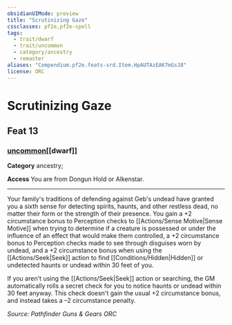 ```yaml
---
obsidianUIMode: preview
title: "Scrutinizing Gaze"
cssclasses: pf2e,pf2e-spell
tags:
  - trait/dwarf
  - trait/uncommon
  - category/ancestry
  - remaster
aliases: "Compendium.pf2e.feats-srd.Item.HpAUTAzEAK7mGsJ8"
license: ORC
---
```

# Scrutinizing Gaze
## Feat 13
### [uncommon](uncommon "Uncommon Rarity Trait")[[dwarf]]

**Category** ancestry; 




**Access** You are from Dongun Hold or Alkenstar.

* * *

Your family's traditions of defending against Geb's undead have granted you a sixth sense for detecting spirits, haunts, and other restless dead, no matter their form or the strength of their presence. You gain a +2 circumstance bonus to Perception checks to [[Actions/Sense Motive|Sense Motive]] when trying to determine if a creature is possessed or under the influence of an effect that would make them controlled, a +2 circumstance bonus to Perception checks made to see through disguises worn by undead, and a +2 circumstance bonus when using the [[Actions/Seek|Seek]] action to find [[Conditions/Hidden|Hidden]] or undetected haunts or undead within 30 feet of you.

If you aren't using the [[Actions/Seek|Seek]] action or searching, the GM automatically rolls a secret check for you to notice haunts or undead within 30 feet anyway. This check doesn't gain the usual +2 circumstance bonus, and instead takes a –2 circumstance penalty.

*Source: Pathfinder Guns & Gears*
*ORC*